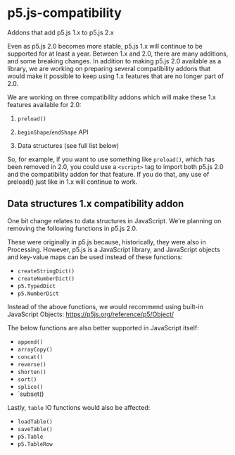 # p5.js-compatibility

Addons that add p5.js 1.x to p5.js 2.x

Even as p5.js 2.0 becomes more stable, p5.js 1.x will continue to be supported for at least a year. Between 1.x and 2.0, there are many additions, and some breaking changes. In addition to making p5.js 2.0 available as a library, we are working on preparing several compatibility addons that would make it possible to keep using 1.x features that are no longer part of 2.0.

We are working on three compatibility addons which will make these 1.x features available for 2.0:

1. `preload()`

2. `beginShape`/`endShape` API

3. Data structures (see full list below)

So, for example, if you want to use something like `preload()`, which has been removed in 2.0, you could use a `<script>` tag to import both p5.js 2.0 and the compatibility addon for that feature. If you do that, any use of preload() just like in 1.x will continue to work.

## Data structures 1.x compatibility addon

One bit change relates to data structures in JavaScript. We’re planning on removing the following functions in p5.js 2.0.

These were originally in p5.js because, historically, they were also in Processing. However, p5.js is a JavaScript library, and JavaScript objects and key-value maps can be used instead of these functions:

* `createStringDict()`
* `createNumberDict()`
* `p5.TypedDict`
* `p5.NumberDict`

Instead of the above functions, we would recommend using built-in JavaScript Objects: https://p5js.org/reference/p5/Object/ 

The below functions are also better supported in JavaScript itself:

* `append()`
* `arrayCopy()`
* `concat()`
* `reverse()`
* `shorten()`
* `sort()`
* `splice()`
* `subset()

Lastly, `table` IO functions would also be affected:

* `loadTable()`
* `saveTable()`
* `p5.Table`
* `p5.TableRow`
